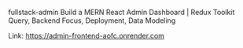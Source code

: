 fullstack-admin
Build a MERN React Admin Dashboard | Redux Toolkit Query, Backend Focus, Deployment, Data Modeling

Link: https://admin-frontend-aofc.onrender.com

